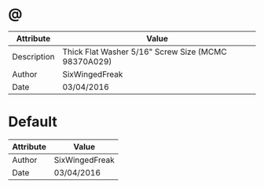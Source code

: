 # @
| Attribute | Value |
| ---  | ---     |
| Description | Thick Flat Washer 5/16&quot; Screw Size (MCMC 98370A029) |
| Author | SixWingedFreak |
| Date | 03/04/2016 |
# Default
| Attribute | Value |
| ---  | ---     |
| Author | SixWingedFreak |
| Date | 03/04/2016 |
